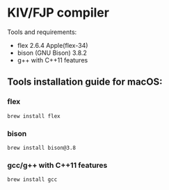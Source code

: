 # KIV/FJP compiler

Tools and requirements:
- flex 2.6.4 Apple(flex-34)
- bison (GNU Bison) 3.8.2
- g++ with C++11 features

## Tools installation guide for macOS:

### flex
`brew install flex`

### bison
`brew install bison@3.8 `

### gcc/g++ with C++11 features
`brew install gcc`
